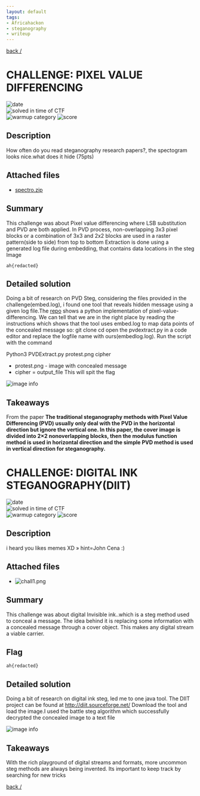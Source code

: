 ```yaml
---
layout: default
tags:
- Africahackon
- steganography
- writeup
---
```


[back /](/)

# CHALLENGE: PIXEL VALUE DIFFERENCING

![date](https://img.shields.io/badge/date-10.11.2021-brightgreen.svg)  
![solved in time of CTF](https://img.shields.io/badge/solved-in%20time%20of%20CTF-brightgreen.svg)  
![warmup category](https://img.shields.io/badge/category-Steg-lightgrey.svg)
![score](https://img.shields.io/badge/score-75-blue.svg)

## Description

How often do you read steganography research papers?, the spectogram looks nice.what does it hide (75pts)

## Attached files

- [spectro.zip](/assets/images//favicons/spectro.zip)

## Summary

This challenge was about Pixel value differencing where LSB substitution and PVD are both applied. In PVD process, non-overlapping 3x3 pixel blocks or a combination of 3x3 and 2x2 blocks are used in a raster pattern(side to side) from top to bottom
Extraction is done using a generated log file during embedding, that contains data locations in the steg Image

```
ah{redacted}
```

## Detailed solution

Doing a bit of research on PVD Steg, considering the files provided in the challenge(embed.log), i found one tool that reveals hidden message using a given log file.The [repo](https://github.com/TonyJosi97/pvd_steganography) shows a python implementation of pixel-value-differencing. We can tell that we are in the right place by reading the instructions which shows that the tool uses embed.log to map data points of the concealed message
so:
git clone <repo>
cd <repo>
open the pvdextract.py in a code editor and replace the logfile name with ours(embedlog.log). Run the script with the command

  Python3 PVDExtract.py protest.png cipher

- protest.png - image with concealed message
- cipher = output_file
This will spit the flag
  
![image info](/assets/images/spec.png)

## Takeaways
  
From the paper **The traditional steganography methods with Pixel Value Differencing (PVD) usually only deal with the PVD in the horizontal direction but ignore the vertical one. In this paper, the cover image is divided into 2×2 nonoverlapping blocks, then the modulus function method is used in horizontal direction and the simple PVD method is used in vertical direction for steganography.**

# CHALLENGE: DIGITAL INK STEGANOGRAPHY(DIIT)

![date](https://img.shields.io/badge/date-10.11.2021-brightgreen.svg)  
![solved in time of CTF](https://img.shields.io/badge/solved-in%20time%20of%20CTF-brightgreen.svg)  
![warmup category](https://img.shields.io/badge/category-Steg-lightgrey.svg)
![score](https://img.shields.io/badge/score-75-blue.svg)

## Description

i heard you likes memes XD » hint=John Cena :)

## Attached files

- ![chall1.png](/assets/images/chall1.png)

## Summary

This challenge was about digital Invisible ink..which is a steg method used to conceal a message. The idea behind it is replacing some information with a concealed message through a cover object. This makes any digital stream a viable carrier.

## Flag

```
ah{redacted}
```

## Detailed solution

Doing a bit of research on digital ink steg, led me to one java tool. The DIIT project can be found at <http://diit.sourceforge.net/> Download the tool and load the image.I used the battle steg algorithm which successfully decrypted the concealed image to a text file

![image info](/assets/images/diit.png)

## Takeaways

With the rich playground of digital streams and formats, more uncommon steg methods are always being invented. Its important to keep track by searching for new tricks

[back /](/)

